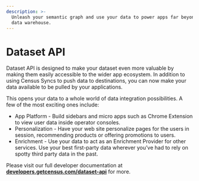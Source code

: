 ```yaml
---
description: >-
  Unleash your semantic graph and use your data to power apps far beyond your
  data warehouse.
---
```


# Dataset API

Dataset API is designed to make your dataset even more valuable by making them easily accessible to the wider app ecosystem. In addition to using Census Syncs to push data to destinations, you can now make your data available to be pulled by your applications.

This opens your data to a whole world of data integration possibilities. A few of the most exciting ones include:

* App Platform - Build sidebars and micro apps such as Chrome Extension to view user data inside operator consoles.
* Personalization - Have your web site personalize pages for the users in session, recommending products or offering promotions to users.
* Enrichment - Use your data to act as an Enrichment Provider for other services. Use your best first-party data wherever you’ve had to rely on spotty third party data in the past.

Please visit our full developer documentation at [**developers.getcensus.com/dataset-api**](https://developers.getcensus.com/dataset-api) for more.
